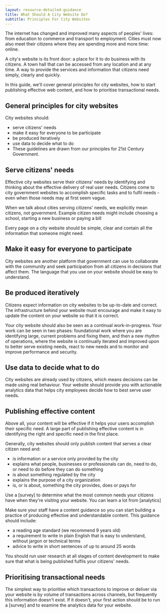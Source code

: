 ```yaml
---
layout: resource-detailed-guidance
title: What Should A City Website Do?
subtitle: Principles For City Websites
---
```


The internet has changed and improved many aspects of peoples' lives: from education to commerce and transport to employment. Cities must now also meet their citizens where they are spending more and more time: online.

A city's website is its front door: a place for it to do business with its citizens. A town hall that can be accessed from any location and at any time. A way to provide the services and information that citizens need simply, clearly and quickly. 

In this guide, we'll cover general principles for city websites,  how to start publishing effective web content, and how to prioritise transactional needs.

## General principles for city websites

City websites should:
* serve citizens' needs
* make it easy for everyone to be participate
* be produced iteratively
* use data to decide what to do
* These guidelines are drawn from our principles for 21st Century Government.

## Serve citizens' needs

Effective city websites serve their citizens' needs by identifying and thinking about the effective delivery of real user needs. Citizens come to city government websites to accomplish specific tasks and to fulfil needs - even when those needs may at first seem vague. 

When we talk about cities serving citizens' needs, we explicitly mean citizens, not government. Example citizen needs might include choosing a school, starting a new business or paying a bill 

Every page on a city website should be simple, clear and contain all the information that someone might need. 

## Make it easy for everyone to participate

City websites are another platform that government can use to collaborate with the community and seek participation from all citizens in decisions that affect them. The language that you use on your website should be easy to understand. 

## Be produced iteratively

Citizens expect information on city websites to be up-to-date and correct. The infrastructure behind your website must encourage and make it easy to update the content on your website so that it is correct.

Your city website should also be seen as a continual work-in-progress. Your work can be seen in two phases: foundational work where you are identifying large, current problems and fixing them, and then a new rhythm of operations, where the website is continually iterated and improved upon to better serve existing needs, react to new needs and to monitor and improve performance and security.

## Use data to decide what to do

City websites are already used by citizens, which means decisions can be made using real behaviour. Your website should provide you with actionable analytics data that helps city employees decide how to best serve user needs. 

## Publishing effective content

Above all, your content will be effective if it helps your users accomplish their specific need. A large part of publishing effective content is in identifying the right and specific need in the first place. 

Generally, city websites should only publish content that serves a clear citizen need and:
* is information or a service only provided by the city
* explains what people, businesses or professionals can do, need to do, or need to do before they can do something
* is about something regulated by the city
* explains the purpose of a city organization
* is, or is about, something the city provides, does or pays for

Use a [survey] to determine what the most common needs your citizens have when they're visiting your website. You can learn a lot from [analytics] 

Make sure your staff have a content guidance so you can start building a practice of producing effective and understandable content. This guidance should include: 
* a reading age standard (we recommend 9 years old)
* a requirement to write in plain English that is easy to understand, without jargon or technical terms
* advice to write in short sentences of up to around 25 words

You should run user research at all stages of content development to make sure that what is being published fulfils your citizens' needs. 

## Prioritising transactional needs

The simplest way to prioritise which transactions to improve or deliver via your website is by volume of transactions across channels, but frequently this information doesn't exist. If it doesn't, your first action should be to run a [survey] and to examine the analytics data for your website. 